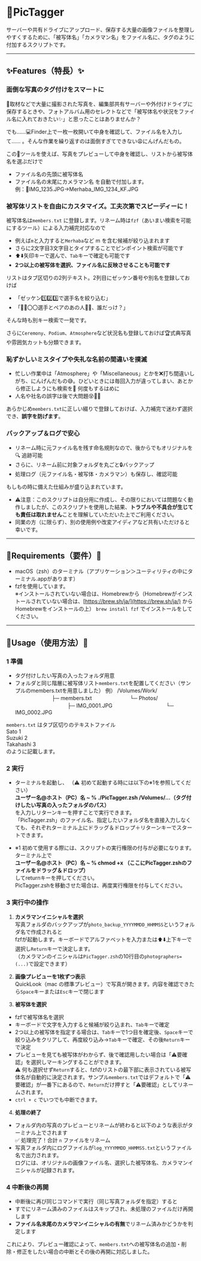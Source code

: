 # 📸PicTagger

サーバーや共有ドライブにアップロード、保存する大量の画像ファイルを整理しやすくするために、「被写体名」「カメラマン名」をファイル名に、タグのように付加するスクリプトです。 

---

## ✨Features（特長）✨

### 面倒な写真のタグ付けをスマートに
📂取材などで大量に撮影された写真を、編集部共有サーバーや外付けドライブに保存するときや、フォトアルバム用のセレクトなどで「被写体名や状況をファイル名に入れておきたい✨️」と思ったことはありませんか？ 

でも……💻️Finder上で一枚一枚開いて中身を確認して、ファイル名を入力して…… 。そんな作業を繰り返すのは面倒すぎてできない😩にんげんだもの。

この🔧ツールを使えば、写真をプレビューして中身を確認し、リストから被写体名を選ぶだけで
- ファイル名の先頭に被写体名
- ファイル名の末尾にカメラマン名
を自動で付加します。  
例：📸IMG_1235.JPG→Merhaba_IMG_1234_KF.JPG

### 被写体リストを自由にカスタマイズ。工夫次第でスピーディーに！
被写体名は`members.txt` に登録します。リネーム時は`fzf`（あいまい検索を可能にするツール）による入力補完対応なので  
- 例えば`m`と入力すると`Merhaba`など m を含む候補が絞り込まれます
- さらに2文字目3文字目とタイプすることでピンポイント検索が可能です
- ⬆️⬇️矢印キーで選んで、`Tab`キーで確定も可能です
- **2つ以上の被写体を選択、ファイル名に反映させることも可能です**

リストはタブ区切りの2列テキスト。2列目にゼッケン番号や別名を登録しておけば
- 「ゼッケン1️⃣2️⃣3️⃣で選手名を絞り込む」
- 「🏃‍♀️〇〇選手とペアのあの人🏃‍♂️、誰だっけ？」

そんな時も別キー検索で一発です。

さらに`Ceremony`、`Podium`、`Atmosphere`など状況名も登録しておけば🏆式典写真や雰囲気カットも分類できます。

### 恥ずかしいミスタイプや失礼な名前の間違いを撲滅
- 忙しい作業中は「Atmosphere」や「Miscellaneous」とかを❌打ち間違いしがち、にんげんだもの😅。ひどいときには毎回入力が違ってしまい、あとから修正しようにも検索を🤯 何度もするはめに
- 人名や社名の誤字は後で大問題😵🚨🔥

あらかじめ`members.txt`に正しい綴りで登録しておけば、入力補完で迷わず選択でき、**誤字を防げます**。

### バックアップ＆ログで安心
- リネーム時に元ファイル名を残す命名規則なので、後からでもオリジナルを🔍 追跡可能
- さらに、リネーム前に対象フォルダを丸ごと🔒バックアップ
- 処理ログ（元ファイル名・被写体・カメラマン）も保存し、確認可能

もしもの時に備えた仕組みが盛り込まれています。

- ⚠️注意：このスクリプトは自分用に作成し、その限りにおいては問題なく動作しましたが、このスクリプトを使用した結果、**トラブルや不具合が生じても責任は取れません**ことを理解していただいた上でご利用ください。
- 同業の方（に限らず）、別の使用例や改変アイディアなど共有いただけると幸いです。

---

## 🔧Requirements（要件）🔧

- macOS（zsh）のターミナル（アプリケーション＞ユーティリティの中にターミナル.appがあります）
- fzfを使用しています。  
※インストールされていない場合は、Homebrewから（Homebrewがインストールされていない場合は、[https://brew.sh/ja/](https://brew.sh/ja/) からHomebrewをインストールの上） `brew install fzf` でインストールをしてください。

---

## 🚀Usage（使用方法）🚀
### 1 準備
- タグ付けしたい写真の入ったフォルダ用意
- フォルダと同じ階層に被写体リスト`members.txt`を配置してください（サンプルのmembers.txtを用意しました）
例） /Volumes/Work/
　　　　　　　├─ members.txt
　　　　　　　└─ Photos/
　　　　　　　　　　├─ IMG_0001.JPG
　　　　　　　　　　└─ IMG_0002.JPG

`members.txt` はタブ区切りのテキストファイル  
Sato	1  
Suzuki	2  
Takahashi	3  
のように記載します。

### 2 実行
- ターミナルを起動し、  （⚠️ 初めて起動する時には以下の※1を参照してください）  
**ユーザー名@ホスト（PC）名 ~ % ./PicTagger.zsh /Volumes/...（タグ付けしたい写真の入ったフォルダのパス）**  
を入力しリターンキーを押すことで実行できます。  
「PicTagger.zsh」のファイル名、指定したいフォルダ名を直接入力しなくても、それぞれターミナル上にドラッグ＆ドロップ＋リターンキーでスタートできます。

- ※1 初めて使用する際には、スクリプトの実行権限の付与が必要になります。ターミナル上で  
**ユーザー名@ホスト（PC）名 ~ % chmod +x （ここにPicTagger.zshのファイルをドラッグ＆ドロップ）**  
してreturnキーを押してください。  
PicTagger.zshを移動させた場合は、再度実行権限を付与してください。

### 3 実行中の操作
1. **カメラマンイニシャルを選択**  
写真フォルダのバックアップが`photo_backup_YYYYMMDD_HHMMSS`というフォルダ名で作成されると  
fzfが起動します。キーボードでアルファベットを入力または⬆️⬇️上下キーで選択し`Return`キーで決定します。  
（カメラマンのイニシャルは`PicTagger.zsh`の10行目の`photographers= (...)`で設定できます）

2. **画像プレビューを1枚ずつ表示**  
QuickLook（mac の標準プレビュー）で写真が開きます。内容を確認できたら`Space`キーまたは`Esc`キーで閉じます

3. **被写体を選択**  
- fzfで被写体名を選択
- キーボードで文字を入力すると候補が絞り込まれ、`Tab`キーで確定
- 2つ以上の被写体を指定する場合は、`Tab`キーで1つ目を確定後、`Space`キーで絞り込みをクリアして、再度絞り込み→`Tab`キーで確定、その後`Return`キーで決定
- プレビューを見ても被写体がわからず、後で確認用したい場合は「⚠️要確認」を選択しマーキングすることができます。  
⚠️ 何も選択せず`Return`すると、fzfのリストの最下部に表示されている被写体名が自動的に決定されます。サンプル`members.txt`ではデフォルトで「⚠️要確認」が一番下にあるので、`Return`だけ押すと「⚠️要確認」としてリネームされます。
- `ctrl + c` でいつでも中断できます。

4. **処理の終了**
- フォルダ内の写真のプレビューとリネームが終わると以下のような表示がターミナル上でされます  
✅ 処理完了！合計 `n` ファイルをリネーム  
- 写真フォルダ内にログファイルが`log_YYYYMMDD_HHMMSS.txt`というファイル名で出力されます。  
ログには、オリジナルの画像ファイル名、選択した被写体名、カメラマンイニシャルが記録されます。

### 4 中断後の再開
- 中断後に再び同じコマンドで実行（同じ写真フォルダを指定）すると
- すでにリネーム済みのファイルはスキップされ、未処理のファイルだけ再開します
- **ファイル名末尾のカメラマンイニシャルの有無**でリネーム済みかどうかを判定します

これにより、プレビュー確認によって、`members.txt`への被写体名の追加・削除・修正をしたい場合の中断とその後の再開に対応しました。

